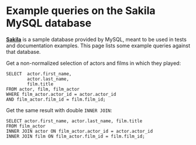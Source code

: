 <!-- -
Title: Example queries on the Sakila MySQL database
Description: A small collection of example MySQL queries on the Sakila database
First Published: 2015-07-25
Last Updated: 2015-07-25
- -->

Example queries on the Sakila MySQL database
============================================

<p class='lead'>
<a href='http://dev.mysql.com/doc/sakila/en/index.html'><b>Sakila</b></a> is a 
sample database provided by MySQL, meant to be used in tests and documentation 
examples. This page lists some example queries against that database.
</p>

Get a non-normalized selection of actors and films in which they played:

```mysql
SELECT  actor.first_name, 
        actor.last_name, 
        film.title 
FROM actor, film, film_actor 
WHERE film_actor.actor_id = actor.actor_id 
AND film_actor.film_id = film.film_id;
```

Get the same result with double `INNER JOIN`:

```mysql
SELECT actor.first_name, actor.last_name, film.title 
FROM film_actor 
INNER JOIN actor ON film_actor.actor_id = actor.actor_id 
INNER JOIN film ON film_actor.film_id = film.film_id;
```
